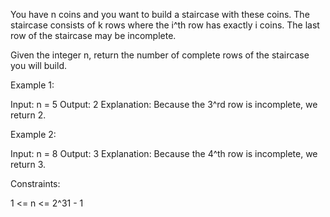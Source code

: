You have n coins and you want to build a staircase with these coins. The
staircase consists of k rows where the i^th row has exactly i coins. The last
row of the staircase may be incomplete.

Given the integer n, return the number of complete rows of the staircase you
will build.


Example 1:


Input: n = 5
Output: 2
Explanation: Because the 3^rd row is incomplete, we return 2.


Example 2:


Input: n = 8
Output: 3
Explanation: Because the 4^th row is incomplete, we return 3.



Constraints:


1 <= n <= 2^31 - 1




